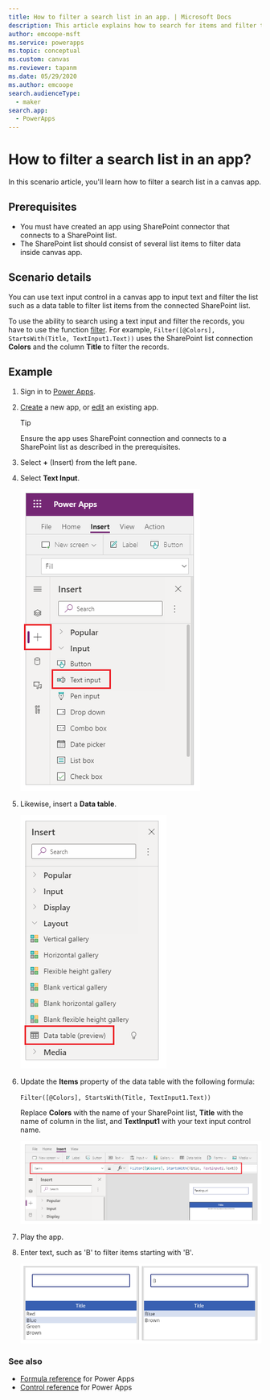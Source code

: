```yaml
---
title: How to filter a search list in an app. | Microsoft Docs
description: This article explains how to search for items and filter the list in your app when sourcing data from a SharePoint list.
author: emcoope-msft
ms.service: powerapps
ms.topic: conceptual
ms.custom: canvas
ms.reviewer: tapanm
ms.date: 05/29/2020
ms.author: emcoope
search.audienceType: 
  - maker
search.app: 
  - PowerApps
---
```

# How to filter a search list in an app?

In this scenario article, you'll learn how to filter a search list in a canvas app.

## Prerequisites

- You must have created an app using SharePoint connector that connects to a SharePoint list.
- The SharePoint list should consist of several list items to filter data inside canvas app.

## Scenario details

You can use text input control in a canvas app to input text and filter the list such as a data table to filter list items from the connected SharePoint list.

To use the ability to search using a text input and filter the records, you have to use the function [filter](./functions/functions/function-filter-lookup.md). For example, `Filter([@Colors], StartsWith(Title, TextInput1.Text))` uses the SharePoint list connection **Colors** and the column **Title** to filter the records.

## Example

1. Sign in to [Power Apps](https://make.powerapps.com).

1. [Create](app-from-sharepoint.md) a new app, or [edit](edit-app.md) an existing app.

    > [!TIP]
    > Ensure the app uses SharePoint connection and connects to a SharePoint list as described in the prerequisites.

1. Select **+** (Insert) from the left pane.

1. Select **Text Input**.

    ![Insert text input](./media/sharepoint-scenarios-filter-search-list/insert-text-input.png "Insert text input")

1. Likewise, insert a **Data table**.

    ![Insert data table](./media/sharepoint-scenarios-filter-search-list/insert-data-table.png "Insert data table")

1. Update the **Items** property of the data table with the following formula:

    `Filter([@Colors], StartsWith(Title, TextInput1.Text))`

    Replace **Colors** with the name of your SharePoint list, **Title** with the name of column in the list, and **TextInput1** with your text input control name.

    ![Filter formula](./media/sharepoint-scenarios-filter-search-list/filter-formula.png "Filter formula")

1. Play the app.

1. Enter text, such as 'B' to filter items starting with 'B'.

    ![Colors](./media/sharepoint-scenarios-filter-search-list/colors.png "Colors")

### See also

- [Formula reference](formula-reference.md) for Power Apps
- [Control reference](reference-properties.md) for Power Apps
